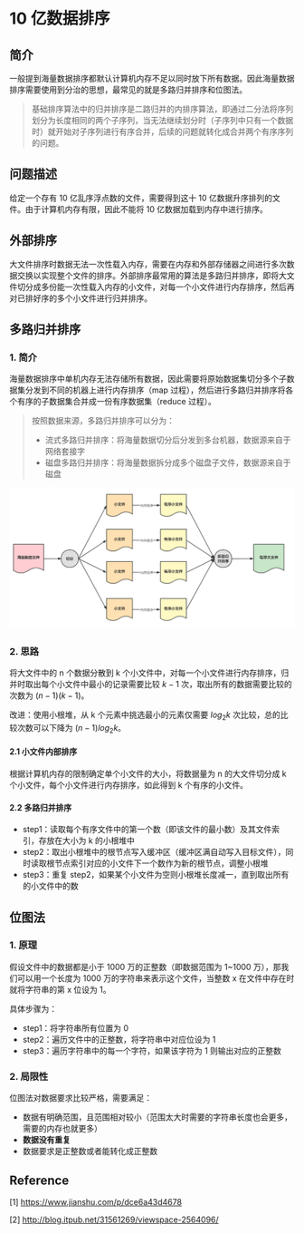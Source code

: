 # 10 亿数据排序

## 简介

一般提到海量数据排序都默认计算机内存不足以同时放下所有数据。因此海量数据排序需要使用到分治的思想，最常见的就是多路归并排序和位图法。

> 基础排序算法中的归并排序是二路归并的内排序算法，即通过二分法将序列划分为长度相同的两个子序列，当无法继续划分时（子序列中只有一个数据时）就开始对子序列进行有序合并，后续的问题就转化成合并两个有序序列的问题。

## 问题描述

给定一个存有 10 亿乱序浮点数的文件，需要得到这十 10 亿数据升序排列的文件。由于计算机内存有限，因此不能将 10 亿数据加载到内存中进行排序。

## 外部排序

大文件排序时数据无法一次性载入内存，需要在内存和外部存储器之间进行多次数据交换以实现整个文件的排序。外部排序最常用的算法是多路归并排序，即将大文件切分成多份能一次性载入内存的小文件，对每一个小文件进行内存排序，然后再对已排好序的多个小文件进行归并排序。

## 多路归并排序

### 1. 简介

海量数据排序中单机内存无法存储所有数据，因此需要将原始数据集切分多个子数据集分发到不同的机器上进行内存排序（map 过程），然后进行多路归并排序将各个有序的子数据集合并成一份有序数据集（reduce 过程）。

> 按照数据来源，多路归并排序可以分为：
>
> * 流式多路归并排序：将海量数据切分后分发到多台机器，数据源来自于网络套接字
> * 磁盘多路归并排序：将海量数据拆分成多个磁盘子文件，数据源来自于磁盘

![image-20211207215340652](image/image-20211207215340652.png)

### 2. 思路

将大文件中的 n 个数据分散到 k 个小文件中，对每一个小文件进行内存排序，归并时取出每个小文件中最小的记录需要比较 $k-1$ 次，取出所有的数据需要比较的次数为 $(n-1)(k-1)$。

改进：使用小根堆，从 k 个元素中挑选最小的元素仅需要 $log_2k$ 次比较，总的比较次数可以下降为 $(n-1) log_2k$。

#### 2.1 小文件内部排序

根据计算机内存的限制确定单个小文件的大小，将数据量为 n 的大文件切分成 k 个小文件，每个小文件进行内存排序，如此得到 k 个有序的小文件。

#### 2.2 多路归并排序

* step1：读取每个有序文件中的第一个数（即该文件的最小数）及其文件索引，存放在大小为 k 的小根堆中
* step2：取出小根堆中的根节点写入缓冲区（缓冲区满自动写入目标文件），同时读取根节点索引对应的小文件下一个数作为新的根节点，调整小根堆
* step3：重复 step2，如果某个小文件为空则小根堆长度减一，直到取出所有的小文件中的数

## 位图法

### 1. 原理

假设文件中的数据都是小于 1000 万的正整数（即数据范围为 1~1000 万），那我们可以用一个长度为 1000 万的字符串来表示这个文件，当整数 x 在文件中存在时就将字符串的第 x 位设为 1。

具体步骤为：

* step1：将字符串所有位置为 0
* step2：遍历文件中的正整数，将字符串中对应位设为 1
* step3：遍历字符串中的每一个字符，如果该字符为 1 则输出对应的正整数

### 2. 局限性

位图法对数据要求比较严格，需要满足：

* 数据有明确范围，且范围相对较小（范围太大时需要的字符串长度也会更多，需要的内存也就更多）
* **数据没有重复**
* 数据要求是正整数或者能转化成正整数

## Reference

[1] <https://www.jianshu.com/p/dce6a43d4678>

[2] <http://blog.itpub.net/31561269/viewspace-2564096/>
